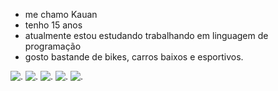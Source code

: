 - me chamo Kauan
- tenho 15 anos
- atualmente estou estudando trabalhando em linguagem de programação
- gosto bastande de bikes, carros baixos e esportivos.



![.](https://media1.tenor.com/m/dACCzmP-POsAAAAd/rx7.gif)
![.](https://media1.tenor.com/m/XftXLAeExIgAAAAd/cars-toyota.gif)
![.](https://media1.tenor.com/m/ESz6rw1I9RIAAAAd/brz-gt86.gif)
![.](https://media1.tenor.com/m/sFjHkIrG5QwAAAAd/drift-drifting.gif)
![.](https://media1.tenor.com/m/z6GVU9vPNdQAAAAd/drift-phonk.gif)







<!--
**kauanoliveira041/kauanoliveira041** is a ✨ _special_ ✨ repository because its `README.md` (this file) appears on your GitHub profile.

Here are some ideas to get you started:

- 🔭 I’m currently working on ...
- 🌱 I’m currently learning ...
- 👯 I’m looking to collaborate on ...
- 🤔 I’m looking for help with ...
- 💬 Ask me about ...
- 📫 How to reach me: ...
- 😄 Pronouns: ...
- ⚡ Fun fact: ...
-->
